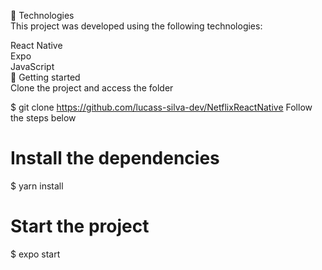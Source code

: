 🧪 Technologies </br>
This project was developed using the following technologies:

React Native </br>
Expo </br>
JavaScript </br>
🚀 Getting started </br>
Clone the project and access the folder

$ git clone https://github.com/lucass-silva-dev/NetflixReactNative
Follow the steps below

# Install the dependencies
$ yarn install

# Start the project
$ expo start
